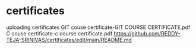 # certificates
uploading certificates 
GIT couse certificate-GIT COURSE CERTIFICATE.pdf
C couse certificate-c course certificate.pdf
https://github.com/REDDY-TEJA-SRINIVAS/certificates/edit/main/README.md
